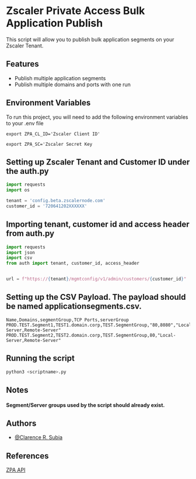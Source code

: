 
# Zscaler Private Access Bulk Application Publish

This script will allow you to publish bulk application segments on your Zscaler Tenant.



## Features

- Publish multiple application segments
- Publish multiple domains and ports with one run



## Environment Variables

To run this project, you will need to add the following environment variables to your .env file

`export ZPA_CL_ID='Zscaler Client ID'`

`export ZPA_SC='Zscaler Secret Key`


## Setting up Zscaler Tenant and Customer ID under the auth.py

```python
import requests
import os

tenant = 'config.beta.zscalernode.com'
customer_id = '720641202XXXXXX'
```

## Importing tenant, customer id and access header from auth.py
```python
import requests
import json
import csv
from auth import tenant, customer_id, access_header


url = f"https://{tenant}/mgmtconfig/v1/admin/customers/{customer_id}"
```

## Setting up the CSV Payload. The payload should be named applicationsegments.csv.
```csv
Name,Domains,segmentGroup,TCP Ports,serverGroup
PROD.TEST.Segment1,TEST1.domain.corp,TEST.SegmentGroup,"80,8080","Local-Server,Remote-Server"
PROD.TEST.Segment2,TEST2.domain.corp,TEST.SegmentGroup,80,"Local-Server,Remote-Server"
```

## Running the script

```bash
python3 <scriptname>.py
```
## Notes

#### Segment/Server groups used by the script should already exist.


## Authors

- [@Clarence R. Subia](https://www.github.com/meliodaaf)


## References

[ZPA API](https://help.zscaler.com/zpa/api-reference)

